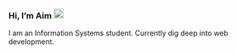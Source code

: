 ### Hi, I’m Aim <img src="https://raw.githubusercontent.com/MartinHeinz/MartinHeinz/master/wave.gif" width="20px">
I am an Information Systems student. Currently dig deep into web development.

<!---
aimlana/aimlana is a ✨ special ✨ repository because its `README.md` (this file) appears on your GitHub profile.
You can click the Preview link to take a look at your changes.
--->
